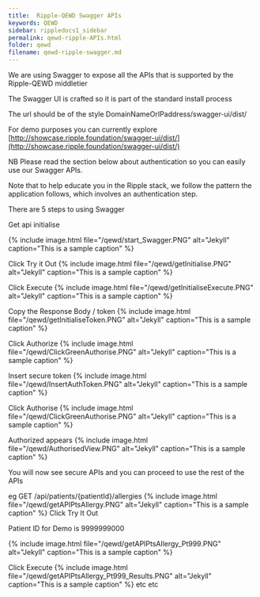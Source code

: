 ```yaml
---
title:  Ripple-QEWD Swagger APIs
keywords: QEWD
sidebar: rippledocs1_sidebar
permalink: qewd-ripple-APIs.html
folder: qewd
filename: qewd-ripple-swagger.md
---
```



We are using Swagger to expose all the APIs  that is supported by the Ripple-QEWD middletier

The Swagger UI is crafted so it is part of the standard install process

The url should be of the style DomainNameOrIPaddress/swagger-ui/dist/

For demo purposes you can currently explore [http://showcase.ripple.foundation/swagger-ui/dist/](http://showcase.ripple.foundation/swagger-ui/dist/)

NB Please read the section below about authentication so you can easily use our Swagger APIs.

Note that to help educate you in the Ripple stack, we follow the pattern the application follows, which involves an authentication step.

There are 5 steps to using Swagger

Get api initialise




{% include image.html file="/qewd/start_Swagger.PNG" alt="Jekyll" caption="This is a sample caption" %}

Click Try it Out
{% include image.html file="/qewd/getInitialise.PNG" alt="Jekyll" caption="This is a sample caption" %}

Click Execute
{% include image.html file="/qewd/getInitialiseExecute.PNG" alt="Jekyll" caption="This is a sample caption" %}

Copy the Response Body / token
{% include image.html file="/qewd/getInitialiseToken.PNG" alt="Jekyll" caption="This is a sample caption" %}

Click Authorize
{% include image.html file="/qewd/ClickGreenAuthorise.PNG" alt="Jekyll" caption="This is a sample caption" %}

Insert secure token
{% include image.html file="/qewd/InsertAuthToken.PNG" alt="Jekyll" caption="This is a sample caption" %}

Click Authorise
{% include image.html file="/qewd/ClickGreenAuthorise.PNG" alt="Jekyll" caption="This is a sample caption" %}

Authorized appears
{% include image.html file="/qewd/AuthorisedView.PNG" alt="Jekyll" caption="This is a sample caption" %}

You will now see secure APIs and you can proceed to use the rest of the APIs 

eg 
GET   /api/patients/{patientId}/allergies
{% include image.html file="/qewd/getAPIPtsAllergy.PNG" alt="Jekyll" caption="This is a sample caption" %}
Click Try It Out

Patient ID for Demo is  9999999000

{% include image.html file="/qewd/getAPIPtsAllergy_Pt999.PNG" alt="Jekyll" caption="This is a sample caption" %}

Click Execute
{% include image.html file="/qewd/getAPIPtsAllergy_Pt999_Results.PNG" alt="Jekyll" caption="This is a sample caption" %}
etc
etc





